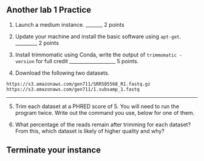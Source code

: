 Another lab 1 Practice
--


1. Launch a medium instance.  _______ 2 points


2. Update your machine and install the basic software using ``apt-get``. _________ 2 points



3. Install trimmomatic using Conda, write the output of `trimmomatic -version` for full credit ___________________ 5 points.

4. Download the following two datasets.

```
https://s3.amazonaws.com/gen711/SRR585568_R1.fastq.gz
https://s3.amazonaws.com/gen711/1.subsamp_1.fastq
```

---

5.  Trim each dataset at a PHRED score of 5. You will need to run the program twice. Write out the command you use, below for one of them.

6. What percentage of the reads remain after trimming for each dataset? From this, which dataset is likely of higher quality and why?



## Terminate your instance
